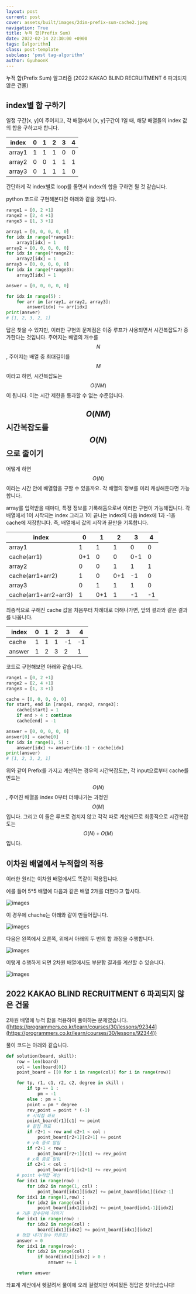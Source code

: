 ```yaml
---
layout: post
current: post
cover: assets/built/images/2dim-prefix-sum-cache2.jpeg
navigation: True
title: 누적 합(Prefix Sum)
date: 2022-02-14 22:30:00 +0900
tags: [algorithm]
class: post-template
subclass: 'post tag-algorithm'
author: GyuhoonK
---
```


누적 합(Prefix Sum) 알고리즘 (2022 KAKAO BLIND RECRUITMENT 6 파괴되지 않은 건물)

## index별 합 구하기

일정 구간[x, y]이 주어지고, 각 배열에서 [x, y]구간이 1일 때, 해당 배열들의 index 값의 합을 구하고자 합니다.  

| index  | 0    | 1    | 2    | 3    | 4    |
| ------ | ---- | ---- | ---- | ---- | ---- |
| array1 | 1    | 1    | 1    | 0    | 0    |
| array2 | 0    | 0    | 1    | 1    | 1    |
| array3 | 0    | 1    | 1    | 1    | 0    |

간단하게 각 index별로 loop를 돌면서 index의 합을 구하면 될 것 같습니다.

python 코드로 구현해본다면 아래와 같을 것입니다. 

```python
range1 = [0, 2 +1]
range2 = [2, 4 +1]
range3 = [1, 3 +1]

array1 = [0, 0, 0, 0, 0]
for idx in range(*range1):
    array1[idx] = 1
array2 = [0, 0, 0, 0, 0]
for idx in range(*range2):
    array2[idx] = 1
array3 = [0, 0, 0, 0, 0]
for idx in range(*range3):
    array3[idx] = 1

answer = [0, 0, 0, 0, 0]

for idx in range(5) : 
    for arr in [array1, array2, array3]:
        answer[idx] += arr[idx]
print(answer)
# [1, 2, 3, 2, 1]
```

답은 찾을 수 있지만, 이러한 구현의 문제점은 이중 루프가 사용되면서 시간복잡도가 증가한다는 것입니다. 주어지는 배열의 개수를 $$N$$, 주어지는 배열 중 최대길이를 $$M$$이라고 하면, 시간복잡도는 $$O(NM)$$이 됩니다. 이는 시간 제한을 통과할 수 없는 수준입니다.

## $$O(NM)$$ 시간복잡도를 $$O(N)$$으로 줄이기

어떻게 하면 $$O(N)$$이라는 시간 안에 배열합을 구할 수 있을까요. 각 배열의 정보를 미리 캐싱해둔다면 가능합니다.

array를 입력받을 때마다, 특정 정보를 기록해둠으로써 이러한 구현이 가능해집니다. 각 배열에서 1이 시작되는 index 그리고 1이 끝나는 index의 다음 index에 1과 -1을 cache에 저장합니다. 즉, 배열에서 값의 시작과 끝만을 기록합니다.

| index                 | 0    | 1    | 2    | 3    | 4    |
| --------------------- | ---- | ---- | ---- | ---- | ---- |
| array1                | 1    | 1    | 1    | 0    | 0    |
| cache(arr1)           | 0+1  | 0    | 0    | 0-1  | 0    |
| array2                | 0    | 0    | 1    | 1    | 1    |
| cache(arr1+arr2)      | 1    | 0    | 0+1  | -1   | 0    |
| array3                | 0    | 1    | 1    | 1    | 0    |
| cache(arr1+arr2+arr3) | 1    | 0+1  | 1    | -1   | -1   |

최종적으로 구해진 cache 값을 처음부터 차례대로 더해나가면, 앞의 결과와 같은 결과를 나옵니다.

| index  | 0    | 1    | 2    | 3    | 4    |
| ------ | ---- | ---- | ---- | ---- | ---- |
| cache  | 1    | 1    | 1    | -1   | -1   |
| answer | 1    | 2    | 3    | 2    | 1    |

코드로 구현해보면 아래와 같습니다. 

```python
range1 = [0, 2 +1]
range2 = [2, 4 +1]
range3 = [1, 3 +1]

cache = [0, 0, 0, 0, 0]
for start, end in [range1, range2, range3]:
    cache[start] = 1
    if end > 4 : continue
    cache[end] = -1

answer = [0, 0, 0, 0, 0]
answer[0] = cache[0]
for idx in range(1, 5) :
    answer[idx] += answer[idx-1] + cache[idx]
print(answer)
# [1, 2, 3, 2, 1]
```

위와 같이 Prefix를 가지고 계산하는 경우의 시간복잡도는, 각 input으로부터 cache를 만드는 $$O(N)$$, 주어진 배열을 index 0부터 더해나가는 과정인 $$O(M)$$입니다. 그리고 이 둘은 루프로 겹치지 않고 각각 따로 계산되므로 최종적으로 시간복잡도는
$$
O(N) + O(M)
$$
입니다.



## 이차원 배열에서 누적합의 적용

이러한 원리는 이차원 배열에서도 똑같이 적용됩니다. 

예를 들어 5*5 배열에 다음과 같은 배열 2개를 더한다고 합시다.

![images](../../assets/built/images/algorithm/2dim-prefix-sum.png)

이 경우에 chache는 아래와 같이 만들어집니다.

![images](../../assets/built/images/algorithm/2dim-prefix-sum-cache.png)

다음은 왼쪽에서 오른쪽, 위에서 아래의 두 번의 합 과정을 수행합니다.

![images](../../assets/built/images/algorithm/2dim-prefix-sum-cache2.png)

이렇게 수행하게 되면 2차원 배열에서도 부분합 결과를 계산할 수 있습니다.

![images](../../assets/built/images/algorithm/2dim-prefix-sum-cache3.png)

## 2022 KAKAO BLIND RECRUITMENT 6 파괴되지 않은 건물

2차원 배열에 누적 합을 적용하여 풀이하는 문제였습니다.([https://programmers.co.kr/learn/courses/30/lessons/92344](https://programmers.co.kr/learn/courses/30/lessons/92344))

풀이 코드는 아래와 같습니다.

```python
def solution(board, skill):
    row = len(board)
    col = len(board[0])
    point_board = [[0 for i in range(col)] for i in range(row)]

    for tp, r1, c1, r2, c2, degree in skill :
        if tp == 1 : 
            pm = -1
        else : pm = 1
        point = pm * degree
        rev_point = point * (-1)
        # 시작점 좌표
        point_board[r1][c1] += point
        # 끝점 좌표
        if r2+1 < row and c2+1 < col : 
            point_board[r2+1][c2+1] += point
        # y축 종료 알림
        if r2+1 < row : 
            point_board[r2+1][c1] += rev_point 
        # x축 종료 알림
        if c2+1 < col : 
            point_board[r1][c2+1] += rev_point
    # point 누적합 계산        
    for idx1 in range(row) :
        for idx2 in range(1, col) : 
            point_board[idx1][idx2] += point_board[idx1][idx2-1]
    for idx1 in range(1,row) :
        for idx2 in range(col) : 
            point_board[idx1][idx2] += point_board[idx1-1][idx2]
    # 기존 점수판에 더하기
    for idx1 in range(row) :
        for idx2 in range(col) : 
            board[idx1][idx2] += point_board[idx1][idx2]
    # 정답 내기(양수 카운트)
    answer = 0
    for idx1 in range(row): 
        for idx2 in range(col) :
            if board[idx1][idx2] > 0 :
                answer += 1

    return answer
```

좌표계 계산에서 헷갈려서 풀이에 오래 걸렸지만 어찌됬든 정답은 찾아냈습니다!